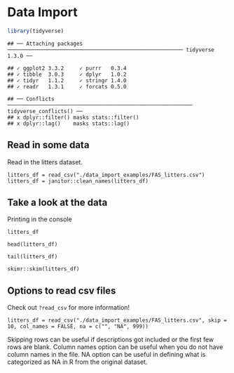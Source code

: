 Data Import
================

``` r
library(tidyverse)
```

    ## ── Attaching packages ──────────────────────────────────────────────────────── tidyverse 1.3.0 ──

    ## ✓ ggplot2 3.3.2     ✓ purrr   0.3.4
    ## ✓ tibble  3.0.3     ✓ dplyr   1.0.2
    ## ✓ tidyr   1.1.2     ✓ stringr 1.4.0
    ## ✓ readr   1.3.1     ✓ forcats 0.5.0

    ## ── Conflicts ─────────────────────────────────────────────────────────── tidyverse_conflicts() ──
    ## x dplyr::filter() masks stats::filter()
    ## x dplyr::lag()    masks stats::lag()

## Read in some data

Read in the litters dataset.

``` {r_read)csv}
litters_df = read_csv("./data_import_examples/FAS_litters.csv")
litters_df = janitor::clean_names(litters_df)
```

## Take a look at the data

Printing in the console

``` r_print_df
litters_df
```

``` r_head_df
head(litters_df)
```

``` r_tail_df
tail(litters_df)
```

``` r_skimr_skim_df
skimr::skim(litters_df)
```

## Options to read csv files

Check out `?read_csv` for more information\!

``` r_read_csv_options
litters_df = read_csv("./data_import_examples/FAS_litters.csv", skip = 10, col_names = FALSE, na = c("", "NA", 999))
```

Skipping rows can be useful if descriptions got included or the first
few rows are blank. Column names option can be useful when you do not
have column names in the file. NA option can be useful in defining what
is categorized as NA in R from the original dataset.
